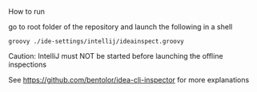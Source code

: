 How to run

go to root folder of the repository and launch the following in a shell
```
groovy ./ide-settings/intellij/ideainspect.groovy
```

Caution: IntelliJ must NOT be started before launching the offline inspections

See https://github.com/bentolor/idea-cli-inspector for more explanations

